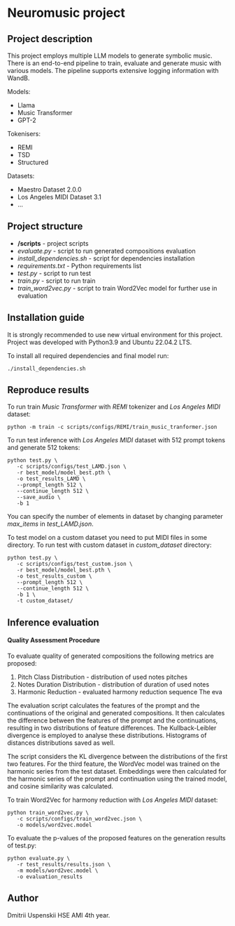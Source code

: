 # Neuromusic project 

## Project description

This project employs multiple LLM models to generate symbolic music. There is an end-to-end pipeline to train, evaluate and generate music with various models. The pipeline supports extensive logging information with WandB.

Models:
- Llama
- Music Transformer
- GPT-2

Tokenisers:
- REMI
- TSD
- Structured

Datasets:
- Maestro Dataset 2.0.0
- Los Angeles MIDI Dataset 3.1
- ...

## Project structure
- **/scripts** - project scripts
- _evaluate.py_ - script to run generated compositions evaluation
- _install_dependencies.sh_ - script for dependencies installation
- _requirements.txt_ - Python requirements list
- _test.py_ - script to run test
- _train.py_ - script to run train
- _train_word2vec.py_ - script to train Word2Vec model for further use in evaluation

## Installation guide

It is strongly recommended to use new virtual environment for this project. Project was developed with Python3.9 and Ubuntu 22.04.2 LTS.

To install all required dependencies and final model run:
```shell
./install_dependencies.sh
```

## Reproduce results
To run train _Music Transformer_ with _REMI_ tokenizer and _Los Angeles MIDI_ dataset:
```shell
python -m train -c scripts/configs/REMI/train_music_tranformer.json
```

To run test inference with _Los Angeles MIDI_ dataset with 512 prompt tokens and generate 512 tokens:
```
python test.py \
   -c scripts/configs/test_LAMD.json \
   -r best_model/model_best.pth \
   -o test_results_LAMD \
   --prompt_length 512 \
   --continue_length 512 \
   --save_audio \ 
   -b 1
```

You can specify the number of elements in dataset by changing parameter _max_items_ in _test_LAMD.json_.

To test model on a custom dataset you need to put MIDI files in some directory.
To run test with custom dataset in _custom_dataset_ directory:
```
python test.py \
   -c scripts/configs/test_custom.json \
   -r best_model/model_best.pth \
   -o test_results_custom \
   --prompt_length 512 \
   --continue_length 512 \
   -b 1 \
   -t custom_dataset/
```

## Inference evaluation
#### Quality Assessment Procedure
To evaluate quality of generated compositions the following metrics are proposed:
1. Pitch Class Distribution - distribution of used notes pitches
2. Notes Duration Distribution - distribution of duration of used notes
3. Harmonic Reduction - evaluated harmony reduction sequence
The eva

The evaluation script calculates the features of the prompt and the continuations of the original and generated compositions. It then calculates the difference between the features of the prompt and the continuations, resulting in two distributions of feature differences. The Kullback-Leibler divergence is employed to analyse these distributions. Histograms of distances distributions saved as well.

The script considers the KL divergence between the distributions of the first two features. For the third feature, the WordVec model was trained on the harmonic series from the test dataset. Embeddings were then calculated for the harmonic series of the prompt and continuation using the trained model, and cosine similarity was calculated. 

To train Word2Vec for harmony reduction with _Los Angeles MIDI_ dataset:
```
python train_word2vec.py \
   -c scripts/configs/train_word2vec.json \
   -o models/word2vec.model
```

To evaluate the p-values of the proposed features on the generation results of test.py: 
```
python evaluate.py \
   -r test_results/results.json \
   -m models/word2vec.model \
   -o evaluation_results
```

## Author
Dmitrii Uspenskii HSE AMI 4th year.
